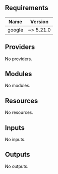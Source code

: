 <!-- BEGIN_TF_DOCS -->


## Requirements

| Name | Version |
|------|---------|
| google | ~> 5.21.0 |

## Providers

No providers.

## Modules

No modules.

## Resources

No resources.

## Inputs

No inputs.

## Outputs

No outputs.
<!-- END_TF_DOCS -->